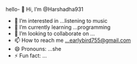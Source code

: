 hello- 👋 Hi, I’m @Harshadha931
- 👀 I’m interested in ...listening to music
- 🌱 I’m currently learning ...programming
- 💞️ I’m looking to collaborate on ...
- 📫 How to reach me ...earlybird755@gmail.com
- 😄 Pronouns: ...she
- ⚡ Fun fact: ...

<!---
Harshadha931/Harshadha931 is a ✨ special ✨ repository because its `README.md` (this file) appears on your GitHub profile.
You can click the Preview link to take a look at your changes.
--->
